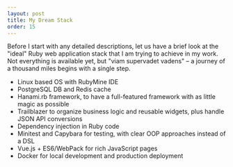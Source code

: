 ```yaml
---
layout: post
title: My Dream Stack
order: 15
---
```


Before I start with any detailed descriptions, let us have a brief look at the "ideal" Ruby web application stack that I am trying to achieve in my work. Not everything is available yet, but "viam supervadet vadens" – a journey of a thousand miles begins with a single step.

* Linux based OS with RubyMine IDE
* PostgreSQL DB and Redis cache
* Hanami.rb framework, to have a full-featured framework with as little magic as possible
* Trailblazer to organize business logic and reusable widgets, plus handle JSON API conversions
* Dependency injection in Ruby code
* Minitest and Capybara for testing, with clear OOP approaches instead of a DSL
* Vue.js + ES6/WebPack for rich JavaScript pages
* Docker for local development and production deployment
